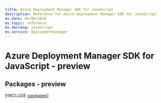 ```yaml
---
title: Azure Deployment Manager SDK for JavaScript
description: Reference for Azure Deployment Manager SDK for JavaScript
ms.date: 06/06/2024
ms.topic: reference
ms.devlang: javascript
ms.service: deploymentmanager
---
```

# Azure Deployment Manager SDK for JavaScript - preview
## Packages - preview
[!INCLUDE [packages](deployment-manager-index.md)]